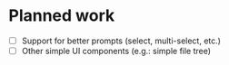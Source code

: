 # Planned work

- [ ] Support for better prompts (select, multi-select, etc.)
- [ ] Other simple UI components (e.g.: simple file tree)
